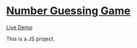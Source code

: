 # [Number Guessing Game](https://github.com/MinaKamaliD/Number-Guessing-Game-js)                                  
 [Live Demo](https://minakamalid.github.io/React-Shopping-Cart/)
 
This is a JS project.
